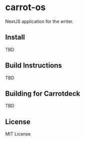 # carrot-os

NextJS application for the writer.

## Install

TBD

## Build Instructions

TBD

## Building for Carrotdeck

TBD

## License

MIT License
